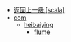 - [返回上一级 [scala]](notes/code/spark/spark-streaming-flume/src/main/scala/)
- [com](notes/code/spark/spark-streaming-flume/src/main/scala/com/)
  - [heibaiying](notes/code/spark/spark-streaming-flume/src/main/scala/com/heibaiying/)
    - [flume](notes/code/spark/spark-streaming-flume/src/main/scala/com/heibaiying/flume/)
